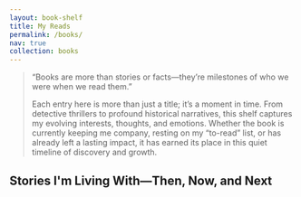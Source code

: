 ```yaml
---
layout: book-shelf
title: My Reads
permalink: /books/
nav: true
collection: books
---
```

> “Books are more than stories or facts—they’re milestones of who we were when we read them.”
>
> Each entry here is more than just a title; it’s a moment in time. From detective thrillers to profound historical narratives, this shelf captures my evolving interests, thoughts, and emotions. Whether the book is currently keeping me company, resting on my “to-read” list, or has already left a lasting impact, it has earned its place in this quiet timeline of discovery and growth.

## Stories I'm Living With—Then, Now, and Next